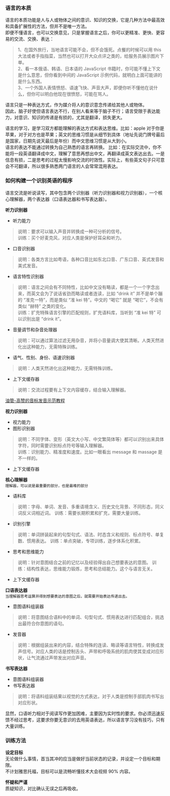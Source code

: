
### 语言的本质
语言的本质功能是人与人或物体之间的意识、知识的交换，它是几种方法中最高效和具备扩展性的方法，但并不是唯一方法。  
即便不懂语言，也可以交换意见，只是掌握语言之后，你可以更精准、更快、更容易的交流、交换、表达：  
> 1、在国外旅行，当地语言可能不会，但不会饿死。点餐的时候可以用 this 大法或者手指指菜，当然也可以打开大众点评之类的，给服务员展示图片下单。  
> 2、看一本俄语、韩语、日本语的 JavaScript 书籍时，你可能不懂上下文是什么意思，但你看到中间的 JavaScript 示例代码，就明白上面可能讲的是什么东西。  
> 3、一个外国人表情愤怒、语速飞快、声音大声，即便你听不懂他在说什么，但你可以明白他现在很愤怒，可能在骂人。

语言只是一种表达方式，作为媒介将人的意识意念传递给其他人或物体。  
因此，脑子好使但语言表达不行，在别人看来等于脑子不行；语言受限于表达能力，对意识、知识的传递是有损的，尤其是翻译，损失更大。  

语言的学习，是学习双方都能理解的表达方式和表达思维。比如：apple 对于你是苹果，对于对方也是苹果；英文的思维习惯是从细节到具体（地址先说门牌号最后是国家，日期先说天最后是年份）而中文思维习惯是从大到小。  
语言的表达不能通过转换为自己熟悉的语言再转换。 比如：在实际交流中，你不能将一段英语翻译成中文，理解了意思再想出中文，再翻译成英文表达出去。一是信息有损，二是思考的过程太慢影响交流的时效性。实际上，有些英文句子只可意会不可翻译，所以很多熟悉两门语言的人会常常混用表达。

### 如何构建一个识别英语的程序
语言交流是听说读写，其中包含两个识别器（听力识别器和视力识别器），一个核心理解器，两个表达器（口语表达器和书写表达器）。  

**听力识别器**  

- 听力能力
> 说明：要求可以输入声音并转换成一种可分析的信号。  
> 训练：买个好麦克风，对应人类是保护好耳朵和听力。
- 口音识别器
> 说明：各类方言比如粤语，各种口音比如东北口音、广东口音、英式发音和美式发音。
- 语言特性识别器
> 说明：语言之间会有不同特性，比如中文没有略读，都是一个一个字念出来，而英文会为了说话省劲而略读或者连读，比如 “drink it” 并不是单个蹦的 “准克一特”，而是类似 “准 kei 特”。中文的 “喝它” 就是 “喝它”，不会有类似 “赫特” 之类的变化。  
> 训练：扩充特殊语言引擎的匹配规则，扩充语料库，当听到 “准 kei 特” 可以识别出是 “drink it”。  
- 音量调节和杂音处理器
> 说明：可以通过算法过滤无用杂音，并将小音量调大使其清晰。人类天然进化出这种能力，无需特殊训练。
- 语气、性别、身份、语速识别器
> 说明：人类天然进化出这种能力，无需特殊训练。
- 上下文缓存器
> 说明：交流过程要有上下文内容缓存，结合输入理解器。

[油管-高赞的音标发音示范教程](https://www.youtube.com/watch?v=n4NVPg2kHv4)  

**视力识别器**  

- 视力能力
- 图形识别器
> 说明：不同字体、变形（英文大小写、中文繁简体等）都可以识别出来具体字符，同时需要识别标点符号等输入理解器。  
> 训练：识别能力、精准度和速度。比如一眼看出 message 和 massage 是不一样的。
- 上下文缓存器

**核心理解器**  
`理解器，可以说是最重要的部分，也是最难的部分`

- 语料库
> 说明：字母、单词、发音、多重语境含义、历史文化背景、不同形态，同义词反义词相近词。
> 训练：需要长期积累和扩充，需要大量训练。
- 识别引擎
> 说明：单词拼装起来的句型句式、语法、时态含义和规则、标点符号、单复数、惯用表达。
> 训练：单点突破，专项训练，逐步体系化积累。
- 思考和思维能力
> 说明：针对意图结合之前的记忆以及经验得出自己想要表达的意图。
> 训练：结构性表达，思维能力锻炼，思考和总结能力。这个与语言无关。
- 上下文缓存器

**口语表达器**  
`当理解器思考运算并得到想要表达的意图之后，就需要开始表达传递出去。`

- 意图语料组装器
> 说明：将意图结合语料中的单词、句型句式、惯用表达进行匹配组合，挑选出最符合你意图的语句。
- 发音器
> 说明：根据组装出来的内容，结合特殊的连读、略读等语言特性，转换成发声信号。对应人类的话是控制舌头、声带和呼吸系统的肌肉使其变成对应形状，让气流通过声带发出对应声音。

**书写表达器**  

- 意图语料组装器
- 书写表达器
> 说明：将语料组装结果以视觉的方式表达，对于人类是控制手部肌肉书写出对应形状。

显然，口语听力相对于阅读写作更加困难，主要因为实时性的要求。你必须迅速反馈不经过思考，这要求你要无意识的去用英语表达，所以语言学习没有技巧，只有大量训练。

### 训练方法
**设定目标**  
无论做什么事情，首当其冲的应当是做好当前状态的记录，并设定一个目标和期限。  
不计划雅思托福，目标可以是流畅听懂技术大会视频 90% 内容。  

**怀疑和严谨**  
质疑知识，对比确认无误之后再吸收。  


